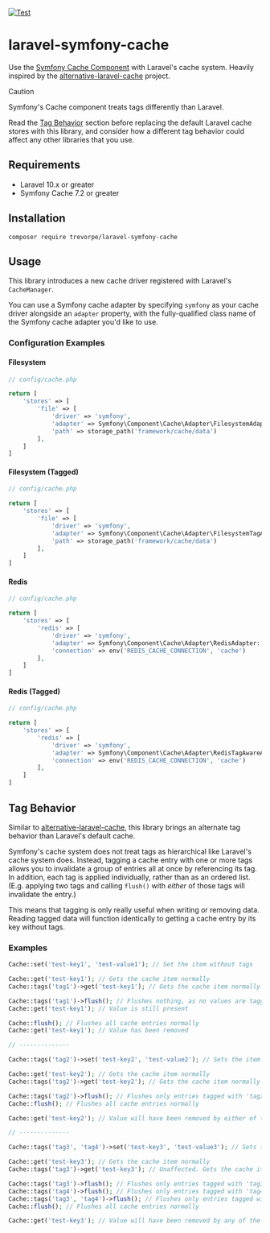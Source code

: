[![Test](https://github.com/trevorpe/laravel-symfony-cache/actions/workflows/test.yml/badge.svg)](https://github.com/trevorpe/laravel-symfony-cache/actions/workflows/test.yml)

# laravel-symfony-cache

Use the [Symfony Cache Component](https://symfony.com/components/Cache) with Laravel's cache system. Heavily
inspired by the [alternative-laravel-cache](https://github.com/swayok/alternative-laravel-cache)
project.

> [!CAUTION]
> Symfony's Cache component treats tags differently than Laravel.
> 
> Read the [Tag Behavior](#tag-behavior) section before replacing the default
> Laravel cache stores with this library, and consider how a different tag behavior
> could affect any other libraries that you use.

## Requirements

- Laravel 10.x or greater
- Symfony Cache 7.2 or greater

## Installation

```
composer require trevorpe/laravel-symfony-cache
```

## Usage

This library introduces a new cache driver registered with Laravel's `CacheManager`.

You can use a Symfony cache
adapter by specifying `symfony` as your cache driver alongside an `adapter` property, with the fully-qualified class
name of the Symfony cache adapter you'd like to use.

### Configuration Examples

#### Filesystem

```php
// config/cache.php

return [
    'stores' => [
        'file' => [
            'driver' => 'symfony',
            'adapter' => Symfony\Component\Cache\Adapter\FilesystemAdapter::class,
            'path' => storage_path('framework/cache/data')
        ],
    ]
]
```

#### Filesystem (Tagged)

```php
// config/cache.php

return [
    'stores' => [
        'file' => [
            'driver' => 'symfony',
            'adapter' => Symfony\Component\Cache\Adapter\FilesystemTagAwareAdapter::class,
            'path' => storage_path('framework/cache/data')
        ],
    ]
]
```

#### Redis

```php
// config/cache.php

return [
    'stores' => [
        'redis' => [
            'driver' => 'symfony',
            'adapter' => Symfony\Component\Cache\Adapter\RedisAdapter::class,
            'connection' => env('REDIS_CACHE_CONNECTION', 'cache')
        ],
    ]
]
```

#### Redis (Tagged)

```php
// config/cache.php

return [
    'stores' => [
        'redis' => [
            'driver' => 'symfony',
            'adapter' => Symfony\Component\Cache\Adapter\RedisTagAwareAdapter::class,
            'connection' => env('REDIS_CACHE_CONNECTION', 'cache')
        ],
    ]
]
```

## Tag Behavior

Similar to [alternative-laravel-cache](https://github.com/swayok/alternative-laravel-cache), this library brings
an alternate tag behavior than Laravel's default cache.

Symfony's cache system does not treat tags as hierarchical like Laravel's cache system does. Instead,
tagging a cache entry with one or more tags allows you to invalidate a group
of entries all at once by referencing its tag. In addition, each tag is applied
individually, rather than as an ordered list. (E.g. applying two tags and calling `flush()` with _either_ of
those tags will invalidate the entry.)

This means that tagging is only really useful when writing or removing data. Reading tagged data will function
identically to getting a cache entry by its key without tags.

### Examples

```php
Cache::set('test-key1', 'test-value1'); // Set the item without tags

Cache::get('test-key1'); // Gets the cache item normally
Cache::tags('tag1')->get('test-key1'); // Gets the cache item normally (unaffected by tags)

Cache::tags('tag1')->flush(); // Flushes nothing, as no values are tagged.
Cache::get('test-key1'); // Value is still present

Cache::flush(); // Flushes all cache entries normally
Cache::get('test-key1'); // Value has been removed

// --------------

Cache::tags('tag2')->set('test-key2', 'test-value2'); // Sets the item with a tag

Cache::get('test-key2'); // Gets the cache item normally
Cache::tags('tag2')->get('test-key2'); // Gets the cache item normally (unaffected by tags)

Cache::tags('tag2')->flush(); // Flushes only entries tagged with 'tag2'
Cache::flush(); // Flushes all cache entries normally

Cache::get('test-key2'); // Value will have been removed by either of the above flush() calls

// --------------

Cache::tags('tag3', 'tag4')->set('test-key3', 'test-value3'); // Sets the item with a tag

Cache::get('test-key3'); // Gets the cache item normally
Cache::tags('tag3')->get('test-key3'); // Unaffected. Gets the cache item normally

Cache::tags('tag3')->flush(); // Flushes only entries tagged with 'tag3'
Cache::tags('tag4')->flush(); // Flushes only entries tagged with 'tag4'
Cache::tags('tag3', 'tag4')->flush(); // Flushes only entries tagged with 'tag3' _or_ 'tag4'
Cache::flush(); // Flushes all cache entries normally

Cache::get('test-key3'); // Value will have been removed by any of the above flush() calls
```

